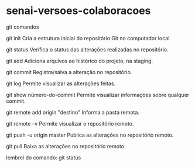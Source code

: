 # senai-versoes-colaboracoes
git comandos

git init
Cria a estrutura inicial do repositório Git no computador local.


git status
Verifica o status das alterações realizadas no repositório.

git add
Adiciona arquivos ao histórico do projeto, na staging.

git commit
Registra/salva a alteração no repositório.

git log
Permite visualizar as alterações feitas.

git show número-do-commit
Permite visualizar informações sobre qualquer commit.

git remote add origin "destino"
Informa a pasta remota.

git remote –v
Permite visualizar o repositório remoto.

git push -u origin master
Publica as alterações no repositório remoto.

git pull
Baixa as alterações no repositório remoto.

lembrei do comando: git status
